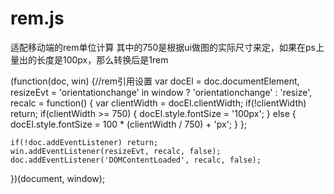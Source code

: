 # rem.js
适配移动端的rem单位计算
其中的750是根据ui做图的实际尺寸来定，如果在ps上量出的长度是100px，那么转换后是1rem

(function(doc, win) {//rem引用设置
	var docEl = doc.documentElement,
		resizeEvt = 'orientationchange' in window ? 'orientationchange' : 'resize',
		recalc = function() {
			var clientWidth = docEl.clientWidth;
			if(!clientWidth) return;
			if(clientWidth >= 750) {
				docEl.style.fontSize = '100px';
			} else {
				docEl.style.fontSize = 100 * (clientWidth / 750) + 'px';
			}
		};

	if(!doc.addEventListener) return;
	win.addEventListener(resizeEvt, recalc, false);
	doc.addEventListener('DOMContentLoaded', recalc, false);
})(document, window);
